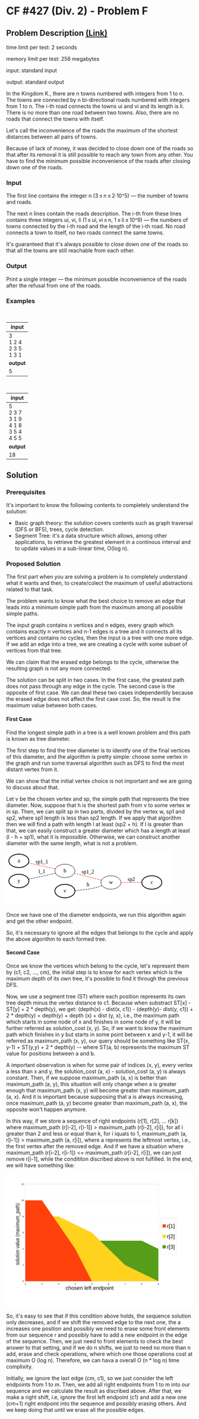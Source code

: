 # CF #427 (Div. 2) - Problem F

## Problem Description [(Link)](http://codeforces.com/contest/835/problem/F)

time limit per test: 2 seconds

memory limit per test: 256 megabytes

input: standard input

output: standard output

In the Kingdom K., there are n towns numbered with integers from 1 to n. The towns are connected by n bi-directional roads numbered with integers from 1 to n. The i-th road connects the towns ui and vi and its length is li. There is no more than one road between two towns. Also, there are no roads that connect the towns with itself.

Let's call the inconvenience of the roads the maximum of the shortest distances between all pairs of towns.

Because of lack of money, it was decided to close down one of the roads so that after its removal it is still possible to reach any town from any other. You have to find the minimum possible inconvenience of the roads after closing down one of the roads.

### Input

The first line contains the integer n (3 ≤ n ≤ 2·10^5) — the number of towns and roads.

The next n lines contain the roads description. The i-th from these lines contains three integers ui, vi, li (1 ≤ ui, vi ≤ n, 1 ≤ li ≤ 10^9) — the numbers of towns connected by the i-th road and the length of the i-th road. No road connects a town to itself, no two roads connect the same towns.

It's guaranteed that it's always possible to close down one of the roads so that all the towns are still reachable from each other.

### Output
Print a single integer — the minimum possible inconvenience of the roads after the refusal from one of the roads.

### Examples
<br/>

| input | 
| --- |
| 3 <br/> 1 2 4 <br/> 2 3 5 <br/> 1 3 1 <br/> |
| **output** |
| 5 |

<br/>

| input | 
| --- |
| 5 <br/> 2 3 7 <br/> 3 1 9 <br/> 4 1 8 <br/> 3 5 4 <br/> 4 5 5 |
| **output** |
| 18 |

## Solution

### Prerequisites

It's important to know the following contents to completely understand the solution:

* Basic graph theory: the solution covers contents such as graph traversal (DFS or BFS), trees, cycle detection.
* Segment Tree: it's a data structure which allows, among other applications, to retrieve the greatest element in a continous interval and to update values in a sub-linear time, O(log n).

### Proposed Solution

The first part when you are solving a problem is to completely understand what it wants and then, to create/colect the maximum of useful abstractions related to that task.

The problem wants to know what the best choice to remove an edge that leads into a minimum simple path from the maximum among all possible simple paths.

The input graph contains n vertices and n edges, every graph which contains exactly n vertices and n-1 edges is a tree and it connects all its vertices and contains no cycles, then the input is a tree with one more edge. If we add an edge into a tree, we are creating a cycle with some subset of vertices from that tree.

We can claim that the erased edge belongs to the cycle, otherwise the resulting graph is not any more connected. 

The solution can be split in two cases. In the first case, the greatest path does not pass through any edge in the cycle. The second case is the opposite of first case. We can deal these two cases independentily because the erased edge does not affect the first case cost. So, the result is the maximum value between both cases.

#### First Case 

Find the longest simple path in a tree is a well known problem and this path is known as tree diameter.

The first step to find the tree diameter is to idenitfy one of the final vertices of this diameter, and the algorithm is pretty simple: choose some vertex in the graph and run some traversal algorithm such as DFS to find the most distant vertex from it.

We can show that the initial vertex choice is not important and we are going to discuss about that.

Let v be the chosen vertex and sp, the simple path that represents the tree diameter. Now, suppose that h is the shortest path from v to some vertex w in sp. Then, we can split sp in two parts, divided by the vertex w, sp1 and sp2, where sp1 length is less than sp2 length. If we apply that algorithm then we will find a path with length l at least (sp2 + h). If l is greater than that, we can easily construct a greater diameter which has a length at least (l - h + sp1), what it is impossible. Otherwise, we can construct another diameter with the same length, what is not a problem. 

![tree example](images/graph-first-case.png?raw=true "Tree Example")

Once we have one of the diameter endpoints, we run this algorithm again and get the other endpoint.

So, it's necessary to ignore all the edges that belongs to the cycle and apply the above algorithm to each formed tree.

#### Second Case 

Once we know the vertices which belong to the cycle, let's represent them by (c1, c2, ..., cm), the initial step is to know for each vertex which is the maximum depth of its own tree, it's possible to find it through the previous DFS.

Now, we use a segment tree (ST) where each position represents its own tree depth minus the vertex distance to c1. Because when substract ST[x] - ST[y] + 2 * depth(y), we get: (depth(x) - dist(x, c1)) - (depth(y)- dist(y, c1)) + 2 * depth(y) = depth(y) + depth (x) + dist (y, x), i.e., the maximum path which starts in some node of x and finishes in some node of y, it will be further referred as solution_cost (x, y). So, if we want to know the maximum path which finishes in y but starts in some point between x and y-1, it will be referred as maximum_path (x, y), our query should be something like ST(x, y-1) + ST(y,y) + 2 * depth(y) -- where ST(a, b) represents the maximum ST value for positions between a and b.

A important observation is when for some pair of indices (x, y), every vertex a less than x and y, the solution_cost (a, x) - solution_cost (a, y) is always constant. Then, if we suppose maximum_path (a, x) is better than maximum_path (a, y), this situation will only change when a is greater enough that maximum_path (x, y) will become greater than maximum_path (a, x). And it is important because supposing that a is always increasing, once maximum_path (a, y) become greater than maximum_path (a, x), the opposite won't happen anymore.

In this way, if we store a sequence of right endpoints (r[1], r[2], ... r[k]) where maximum_path (r[i-2], r[i-1]) > maximum_path (r[i-2], r[i]), for all i greater than 2 and less or equal than k, for i iquals to 1, maximum_path (a, r[i-1]) > maximum_path (a, r[i]), where a represents the leftmost vertex, i.e., the first vertex after the removed edge. And if we have a situation where maximum_path (r[i-2], r[i-1]) <= maximum_path (r[i-2], r[i]), we can just remove r[i-1], while the condititon discribed above is not fulfilled. In the end, we will have something like:

![Invariant example](images/chart.png?raw=true "Invariant example")

So, it's easy to see that if this condition above holds, the sequence solution only decreases, and if we shift the removed edge to the next one, the a increases one position and possibly we need to erase some front elements from our sequence r and possibly have to add a new endpoint in the edge of the sequence. Then, we just need to front elements to check the best answer to that setting, and if we do n shifts, we just to need no more than n add, erase and check operations, where which one those operations cost at maximum O (log n). Therefore, we can hava a overall O (n * log n) time complixity.

Initially, we ignore the last edge (cm, c1), so we just consider the left endpoints from 1 to m. Then, we add all right endpoints from 1 to m into our sequence and we calculate the result as discribed above. After that, we make a right shift, i.e, ignore the first left endpoint (c1) and add a new one (cm+1) right endpoint into the sequence and possibly erasing others. And we keep doing that until we erase all the possible edges.
